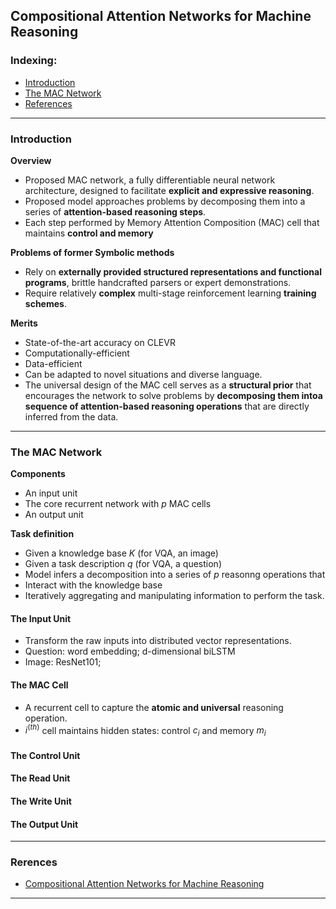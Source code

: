 ## Compositional Attention Networks for Machine Reasoning

### Indexing:
- [Introduction](#Introduction)
- [The MAC Network](#The-MAC-Network)
- [References](#References)
---
### Introduction
**Overview**
- Proposed MAC network, a fully differentiable neural network architecture, designed to facilitate **explicit and expressive reasoning**.
- Proposed model approaches problems by decomposing them into a series of **attention-based reasoning steps**.
- Each step performed by Memory Attention Composition (MAC) cell that maintains **control and memory**

**Problems of former Symbolic methods**
- Rely on **externally provided structured representations and functional programs**, brittle handcrafted parsers or expert demonstrations.
- Require relatively **complex** multi-stage reinforcement learning **training schemes**.

**Merits**
- State-of-the-art accuracy on CLEVR
- Computationally-efficient
- Data-efficient
- Can be adapted to novel situations and diverse language.
- The universal design of the MAC cell serves as a **structural prior** that encourages the network to solve problems by **decomposing them intoa sequence of attention-based reasoning operations** that are directly inferred from the data.
---
### The MAC Network
**Components**
- An input unit
- The core recurrent network with $p$ MAC cells
- An output unit

**Task definition**
- Given a knowledge base $K$ (for VQA, an image)
- Given a task description $q$ (for VQA, a question)
- Model infers a decomposition into a series of $p$ reasonng operations that 
- Interact with the knowledge base
- Iteratively aggregating and manipulating information to perform the task.

#### The Input Unit
- Transform the raw inputs into distributed vector representations.
- Question: word embedding; d-dimensional biLSTM
- Image: ResNet101; 

#### The MAC Cell
- A recurrent cell to capture the **atomic and universal** reasoning operation.
- $i^(th)$ cell maintains hidden states: control $c_i$ and memory $m_i$

#### The Control Unit


#### The Read Unit


#### The Write Unit

#### The Output Unit

---
### Rerences
- [Compositional Attention Networks for Machine Reasoning](https://arxiv.org/pdf/1803.03067.pdf)

---
